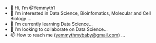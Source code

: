 - 👋 Hi, I’m @Yemmyth1
- 👀 I’m interested in Data Science, Bioinfomatics, Molecular and Cell Biology ...
- 🌱 I’m currently learning Data Science...
- 💞️ I’m looking to collaborate on Data Science...
- 📫 How to reach me (yemmythmybaby@gmail.com) ...

<!---
Yemmyth1/Yemmyth1 is a ✨ special ✨ repository because its `README.md` (this file) appears on your GitHub profile.
You can click the Preview link to take a look at your changes.
--->
